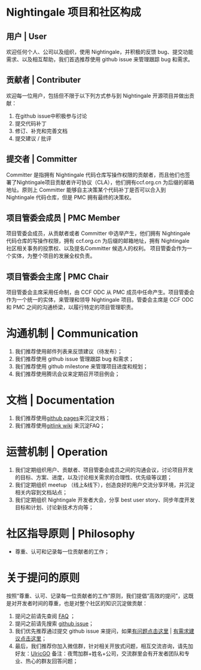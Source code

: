 # Nightingale 项目和社区构成

## 用户 | User
欢迎任何个人、公司以及组织，使用 Nightingale，并积极的反馈 bug、提交功能需求、以及相互帮助，我们首选推荐使用 github issue 来管理跟踪 bug 和需求。

## 贡献者 | Contributer
欢迎每一位用户，包括但不限于以下列方式参与到 Nightingale 开源项目并做出贡献：
1. 在github issue中积极参与讨论
2. 提交代码补丁
3. 修订、补充和完善文档
4. 提交建议 / 批评

## 提交者 | Committer

Committer 是指拥有 Nightingale 代码仓库写操作权限的贡献者，而且他们也签署了Nightingale项目贡献者许可协议（CLA），他们拥有ccf.org.cn 为后缀的邮箱地址。原则上 Committer 能够自主决策某个代码补丁是否可以合入到 Nightingale 代码仓库，但是 PMC 拥有最终的决策权。

## 项目管委会成员 | PMC Member 

项目管委会成员，从贡献者或者 Committer 中选举产生，他们拥有 Nightingale 代码仓库的写操作权限，拥有 ccf.org.cn 为后缀的邮箱地址，拥有 Nightingale 社区相关事务的投票权、以及提名Committer 候选人的权利。 项目管委会作为一个实体，为整个项目的发展全权负责。

## 项目管委会主席 | PMC Chair

项目管委会主席采用任命制，由 CCF ODC 从 PMC 成员中任命产生。项目管委会作为一个统一的实体，来管理和领导 Nightingale 项目。管委会主席是 CCF ODC 和 PMC 之间的沟通桥梁，以履行特定的项目管理职责。

# 沟通机制 | Communication
1. 我们推荐使用邮件列表来反馈建议（待发布）；
2. 我们推荐使用 github issue 管理跟踪 bug 和需求；
3. 我们推荐使用 github milestone 来管理项目进度和规划；
4. 我们推荐使用腾讯会议来定期召开项目例会；

# 文档 | Documentation
1. 我们推荐使用[github pages](https://n9e.github.io)来沉淀文档；
2. 我们推荐使用[gitlink wiki](https://www.gitlink.org.cn/ccfos/nightingale/wiki/faq) 来沉淀FAQ；


# 运营机制 | Operation
1. 我们定期组织用户、贡献者、项目管委会成员之间的沟通会议，讨论项目开发的目标、方案、进度，以及讨论相关需求的合理性、优先级等议题；
2. 我们定期组织 meetup （线上&线下），创造良好的用户交流分享环境，并沉淀相关内容到文档站点；
3. 我们定期组织 Nightingale 开发者大会，分享 best user story、同步年度开发目标和计划、讨论新技术方向等；

# 社区指导原则 | Philosophy
- 尊重、认可和记录每一位贡献者的工作；

# 关于提问的原则
按照“尊重、认可、记录每一位贡献者的工作”原则，我们提倡“高效的提问”，这既是对开发者时间的尊重，也是对整个社区的知识沉淀做贡献：

1. 提问之前请先查阅 [FAQ](https://www.gitlink.org.cn/ccfos/nightingale/wiki/faq) ；
2. 提问之前请先搜索 [github issue](https://github.com/ccfos/nightingale/issues)；
3. 我们优先推荐通过提交 github issue 来提问，如果[有问题点击这里](https://github.com/ccfos/nightingale/issues/new?assignees=&labels=kind%2Fbug&template=bug_report.yml) | [有需求建议点击这里](https://github.com/ccfos/nightingale/issues/new?assignees=&labels=kind%2Ffeature&template=enhancement.md)；
4. 最后，我们推荐你加入微信群，针对相关开放式问题，相互交流咨询，请先加好友：[UlricGO](https://www.gitlink.org.cn/UlricQin/gist/tree/master/self.jpeg) 备注：夜莺加群+姓名+公司，交流群里会有开发者团队和专业、热心的群友回答问题；